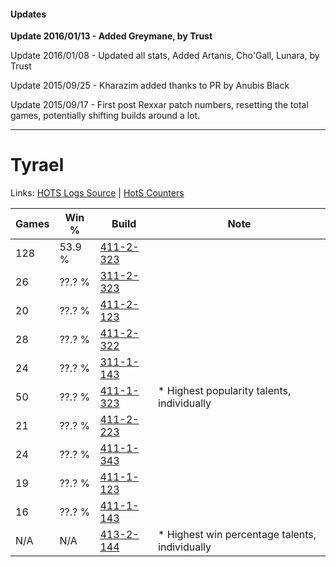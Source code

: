 #### Updates
**Update 2016/01/13 - Added Greymane, by Trust**

Update 2016/01/08 - Updated all stats, Added Artanis, Cho'Gall, Lunara, by Trust

Update 2015/09/25 - Kharazim added thanks to PR by Anubis Black

Update 2015/09/17 - First post Rexxar patch numbers, resetting the total games, potentially shifting builds around a lot.

***

# Tyrael

Links: [HOTS Logs Source](https://www.hotslogs.com/Sitewide/HeroDetails?Hero=Tyrael) | [HotS Counters](http://hotscounters.com/#/hero/Tyrael)

Games  | Win %  | Build     | Note
-----  | -----  | -----     | ----
128    | 53.9 % | [411-2-323](http://www.heroesfire.com/hots/talent-calculator/tyrael#rrP3) | 
26     | ??.? % | [311-2-323](http://www.heroesfire.com/hots/talent-calculator/tyrael#o1G3) | 
20     | ??.? % | [411-2-123](http://www.heroesfire.com/hots/talent-calculator/tyrael#rrLx) | 
28     | ??.? % | [411-2-322](http://www.heroesfire.com/hots/talent-calculator/tyrael#rrP2) | 
24     | ??.? % | [311-1-143](http://www.heroesfire.com/hots/talent-calculator/tyrael#o0zd) | 
50     | ??.? % | [411-1-323](http://www.heroesfire.com/hots/talent-calculator/tyrael#rr9R) | * Highest popularity talents, individually
21     | ??.? % | [411-2-223](http://www.heroesfire.com/hots/talent-calculator/tyrael#rrNV) | 
24     | ??.? % | [411-1-343](http://www.heroesfire.com/hots/talent-calculator/tyrael#rr9l) | 
19     | ??.? % | [411-1-123](http://www.heroesfire.com/hots/talent-calculator/tyrael#rr6J) | 
16     | ??.? % | [411-1-143](http://www.heroesfire.com/hots/talent-calculator/tyrael#rr6d) | 
N/A    | N/A    | [413-2-144](http://www.heroesfire.com/hots/talent-calculator/tyrael#rwEm) | * Highest win percentage talents, individually
